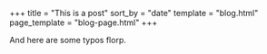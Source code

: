 +++
title = "This is a post"
sort_by = "date"
template = "blog.html"
page_template = "blog-page.html"
+++

And here are some typos florp.
